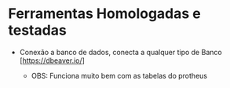 # Ferramentas Homologadas e testadas 


* Conexão a banco de dados, conecta a qualquer tipo de Banco  [https://dbeaver.io/]

    * OBS: Funciona muito bem com as tabelas do protheus 
